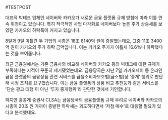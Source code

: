 #TESTPOST

대표적 빅테크 업체인 네이버와 카카오가 새로운 금융 플랫폼 규제 방침에 따라 이틀 연속 휘청이고 있습니다. 특히 적극적인 사업 다각화로 네이버보다 높은 주가 상승세를 보였던 카카오의 하락폭이 커지고 있습니다.

8일과 9일 이틀간 두 기업의 시총은 18조 8140억 원이 증발했는데요, 그중 11조 3400억 원이 카카오의 주가 하락 금액입니다. 이는 카카오 주가가 이틀새 16.6%나 하락했다는 것을 보여줍니다.

최근 금융권에서는 기존 금융사와 비교해 네이버와 카카오 등의 빅테크에 대한 규제가 부족하다는 지적이 꾸준히 제기됐었는데요. 금융당국은 지난 7일 카카오페이 등 온라인 금융 플랫폼의 금융상품 관련 서비스를 금융소비자보호법(금소법)상 ‘중개’ 행위로 판단해 시정 조치를 요구했습니다. 이는 금융 플렛폼의 상품 비교 추천등과 같은 서비스를 '단순 광고 대행'이 아닌 '투자 중개행위'라 판단한 것에서 기인합니다.

하지만 홍콩계 증권사 CLSA는 금융당국의 금융플랫폼 규제 우려로 네이버와 카카오의 시총이 20조 원 가까이 증발한 하락세는 과도하다면서 '저점 매수'로 대응할 필요가 있다고 분석했네요. 